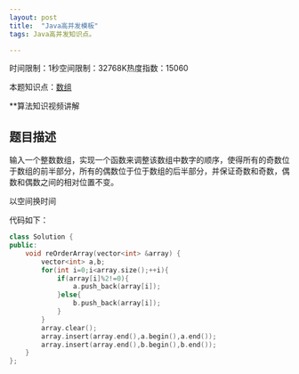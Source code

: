 ```yaml
---
layout: post
title:  "Java高并发模板"
tags: Java高并发知识点。

---
```

时间限制：1秒空间限制：32768K热度指数：15060

本题知识点：[数组](https://www.nowcoder.com/questionCenter?questionTypes=000100&mutiTagIds=578)

**算法知识视频讲解

## 题目描述

输入一个整数数组，实现一个函数来调整该数组中数字的顺序，使得所有的奇数位于数组的前半部分，所有的偶数位于位于数组的后半部分，并保证奇数和奇数，偶数和偶数之间的相对位置不变。



以空间换时间

代码如下：

```c++
class Solution {
public:
    void reOrderArray(vector<int> &array) {
        vector<int> a,b;
        for(int i=0;i<array.size();++i){
            if(array[i]%2!=0){
                a.push_back(array[i]);
            }else{
                b.push_back(array[i]);
            }
        }
        array.clear();
        array.insert(array.end(),a.begin(),a.end());
        array.insert(array.end(),b.begin(),b.end());
    }
};
```

